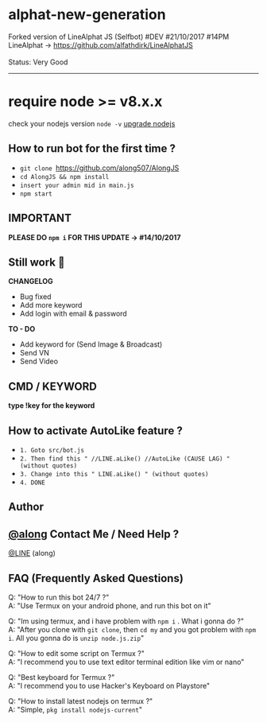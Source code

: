 # alphat-new-generation
Forked version of LineAlphat JS (Selfbot) #DEV #21/10/2017 #14PM
<br>LineAlphat -> https://github.com/alfathdirk/LineAlphatJS<br><br>Status: Very Good

<hr>

# require node >= v8.x.x
check your nodejs version
`node -v`
[upgrade nodejs](https://google.com/)


How to run bot for the first time ?
------
- `git clone `https://github.com/along507/AlongJS
- `cd AlongJS && npm install`
- `insert your admin mid in main.js`
- `npm start`

IMPORTANT
------
**PLEASE DO `npm i` FOR THIS UPDATE -> #14/10/2017**

Still work :construction_worker:
----
**CHANGELOG**
- Bug fixed
- Add more keyword
- Add login with email & password

**TO - DO**
- Add keyword for (Send Image & Broadcast)
- Send VN
- Send Video

CMD / KEYWORD
------
**type !key for the keyword**

How to activate AutoLike feature ?
------
- `1. Goto src/bot.js`
- `2. Then find this " //LINE.aLike() //AutoLike (CAUSE LAG) " (without quotes)`
- `3. Change into this " LINE.aLike() " (without quotes)`
- `4. DONE`

Author
------
[@along](http://line.me/ti/p/GFfHuTXfFp)
Contact Me / Need Help ?
------
[@LINE](http://line.me/ti/p/GFfHuTXfFp) (along)

FAQ (Frequently Asked Questions)
------
Q: "How to run this bot 24/7 ?"<br>
A: "Use Termux on your android phone, and run this bot on it"<br>

Q: "Im using termux, and i have problem with `npm i` . What i gonna do ?"<br>
A: "After you clone with `git clone`, then `cd my` and you got problem with `npm i`. All you gonna do is `unzip node.js.zip`"<br>

Q: "How to edit some script on Termux ?"<br>
A: "I recommend you to use text editor terminal edition like vim or nano"<br>

Q: "Best keyboard for Termux ?"<br>
A: "I recommend you to use Hacker's Keyboard on Playstore"<br>

Q: "How to install latest nodejs on termux ?"<br>
A: "Simple, `pkg install nodejs-current`"
